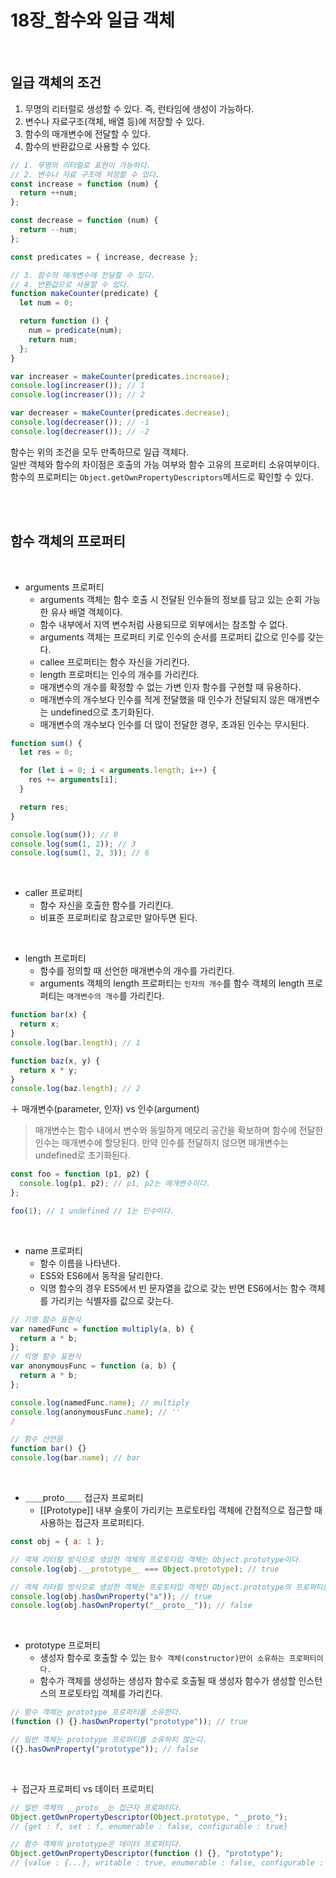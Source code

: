 # 18장\_함수와 일급 객체

<br>

## 일급 객체의 조건

1. 무명의 리터럴로 생성할 수 있다. 즉, 런타임에 생성이 가능하다.
2. 변수나 자료구조(객체, 배열 등)에 저장할 수 있다.
3. 함수의 매개변수에 전달할 수 있다.
4. 함수의 반환값으로 사용할 수 있다.

```js
// 1. 무명의 리터럴로 표현이 가능하다.
// 2. 변수나 자료 구조에 저장할 수 있다.
const increase = function (num) {
  return ++num;
};

const decrease = function (num) {
  return --num;
};

const predicates = { increase, decrease };

// 3. 함수의 매개변수에 전달할 수 있다.
// 4. 반환값으로 사용할 수 있다.
function makeCounter(predicate) {
  let num = 0;

  return function () {
    num = predicate(num);
    return num;
  };
}

var increaser = makeCounter(predicates.increase);
console.log(increaser()); // 1
console.log(increaser()); // 2

var decreaser = makeCounter(predicates.decrease);
console.log(decreaser()); // -1
console.log(decreaser()); // -2
```

함수는 위의 조건을 모두 만족하므로 일급 객체다.  
일반 객체와 함수의 차이점은 호출의 가능 여부와 함수 고유의 프로퍼티 소유여부이다. 함수의 프로퍼티는 `Object.getOwnPropertyDescriptors`메서드로 확인할 수 있다.

<br>
<br>

## 함수 객체의 프로퍼티

<br>

- arguments 프로퍼티
  - arguments 객체는 함수 호출 시 전달된 인수들의 정보를 담고 있는 순회 가능한 유사 배열 객체이다.
  - 함수 내부에서 지역 변수처럼 사용되므로 외부에서는 참조할 수 없다.
  - arguments 객체는 프로퍼티 키로 인수의 순서를 프로퍼티 값으로 인수를 갖는다.
  - callee 프로퍼티는 함수 자신을 가리킨다.
  - length 프로퍼티는 인수의 개수를 가리킨다.
  - 매개변수의 개수를 확정할 수 없는 가변 인자 함수를 구현할 때 유용하다.
  - 매개변수의 개수보다 인수를 적게 전달했을 때 인수가 전달되지 않은 매개변수는 undefined으로 초기화된다.
  - 매개변수의 개수보다 인수를 더 많이 전달한 경우, 초과된 인수는 무시된다.

```js
function sum() {
  let res = 0;

  for (let i = 0; i < arguments.length; i++) {
    res += arguments[i];
  }

  return res;
}

console.log(sum()); // 0
console.log(sum(1, 2)); // 3
console.log(sum(1, 2, 3)); // 6
```

<br>

- caller 프로퍼티
  - 함수 자신을 호출한 함수를 가리킨다.
  - 비표준 프로퍼티로 참고로만 알아두면 된다.

<br>

- length 프로퍼티
  - 함수를 정의할 때 선언한 매개변수의 개수를 가리킨다.
  - arguments 객체의 length 프로퍼티는 `인자의 개수`를 함수 객체의 length 프로퍼티는 `매개변수의 개수`를 가리킨다.

```js
function bar(x) {
  return x;
}
console.log(bar.length); // 1

function baz(x, y) {
  return x * y;
}
console.log(baz.length); // 2
```

＋ 매개변수(parameter, 인자) vs 인수(argument)

> 매개변수는 함수 내에서 변수와 동일하게 메모리 공간을 확보하며 함수에 전달한 인수는 매개변수에 할당된다. 만약 인수를 전달하지 않으면 매개변수는 undefined로 초기화된다.

```js
const foo = function (p1, p2) {
  console.log(p1, p2); // p1, p2는 매개변수이다.
};

foo(1); // 1 undefined // 1는 인수이다.
```

<br>

- name 프로퍼티
  - 함수 이름을 나타낸다.
  - ES5와 ES6에서 동작을 달리한다.
  - 익명 함수의 경우 ES5에서 빈 문자열을 값으로 갖는 반면 ES6에서는 함수 객체를 가리키는 식별자를 값으로 갖는다.

```js
// 기명 함수 표현식
var namedFunc = function multiply(a, b) {
  return a * b;
};
// 익명 함수 표현식
var anonymousFunc = function (a, b) {
  return a * b;
};

console.log(namedFunc.name); // multiply
console.log(anonymousFunc.name); // ''
/

// 함수 선언문
function bar() {}
console.log(bar.name); // bar
```

<br>

- ＿＿proto＿＿ 접근자 프로퍼티
  - [[Prototype]] 내부 슬롯이 가리키는 프로토타입 객체에 간접적으로 접근할 때 사용하는 접근자 프로퍼티다.

```js
const obj = { a: 1 };

// 객체 리터럴 방식으로 생성한 객체의 프로토타입 객체는 Object.prototype이다.
console.log(obj.__prototype__ === Object.prototype); // true

// 객체 리터럴 방식으로 생성한 객체는 프로토타입 객체인 Object.prototype의 프로퍼티를 상속받는다.
console.log(obj.hasOwnProperty("a")); // true
console.log(obj.hasOwnProperty("__proto__")); // false
```

<br>

- prototype 프로퍼티
  - 생성자 함수로 호출할 수 있는 `함수 객체(constructor)만이 소유하는 프로퍼티이다.`
  - 함수가 객체를 생성하는 생성자 함수로 호출될 때 생성자 함수가 생성할 인스턴스의 프로토타입 객체를 가리킨다.

```js
// 함수 객체는 prototype 프로퍼티를 소유한다.
(function () {}.hasOwnProperty("prototype")); // true

// 일반 객체는 prototype 프로퍼티를 소유하지 않는다.
({}.hasOwnProperty("prototype")); // false
```

<br>

＋ 접근자 프로퍼티 vs 데이터 프로퍼티

```js
// 일반 객체의 __proto__는 접근자 프로퍼티다.
Object.getOwnPropertyDescriptor(Object.prototype, "__proto_");
// {get : f, set : f, enumerable : false, configurable : true}

// 함수 객체의 prototype은 데이터 프로퍼티다.
Object.getOwnPropertyDescriptor(function () {}, "prototype");
// {value : {...}, writable : true, enumerable : false, configurable : false}
```
